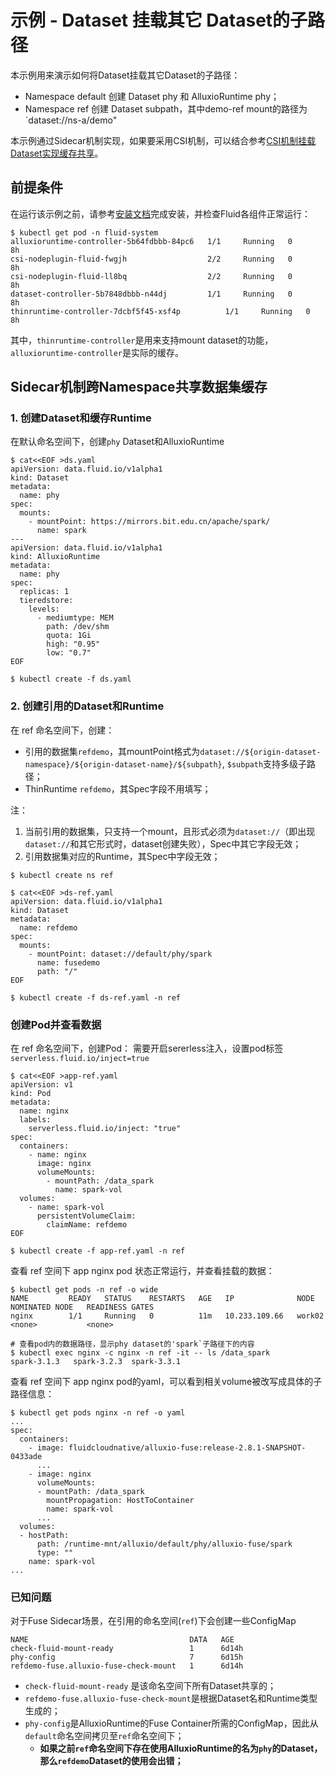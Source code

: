 # 示例 - Dataset 挂载其它 Dataset的子路径
本示例用来演示如何将Dataset挂载其它Dataset的子路径：
- Namespace default 创建 Dataset phy 和 AlluxioRuntime phy；
- Namespace ref 创建 Dataset subpath，其中demo-ref  mount的路径为`dataset://ns-a/demo"

本示例通过Sidecar机制实现，如果要采用CSI机制，可以结合参考[CSI机制挂载Dataset实现缓存共享](./dataset_across_namespace_with_csi.md)。
## 前提条件
在运行该示例之前，请参考[安装文档](../userguide/install.md)完成安装，并检查Fluid各组件正常运行：
```shell
$ kubectl get pod -n fluid-system
alluxioruntime-controller-5b64fdbbb-84pc6   1/1     Running   0          8h
csi-nodeplugin-fluid-fwgjh                  2/2     Running   0          8h
csi-nodeplugin-fluid-ll8bq                  2/2     Running   0          8h
dataset-controller-5b7848dbbb-n44dj         1/1     Running   0          8h
thinruntime-controller-7dcbf5f45-xsf4p          1/1     Running   0          8h
```

其中，`thinruntime-controller`是用来支持mount dataset的功能，`alluxioruntime-controller`是实际的缓存。

## Sidecar机制跨Namespace共享数据集缓存
###  1. 创建Dataset和缓存Runtime

在默认命名空间下，创建`phy` Dataset和AlluxioRuntime
```shell
$ cat<<EOF >ds.yaml
apiVersion: data.fluid.io/v1alpha1
kind: Dataset
metadata:
  name: phy
spec:
  mounts:
    - mountPoint: https://mirrors.bit.edu.cn/apache/spark/
      name: spark
---
apiVersion: data.fluid.io/v1alpha1
kind: AlluxioRuntime
metadata:
  name: phy
spec:
  replicas: 1
  tieredstore:
    levels:
      - mediumtype: MEM
        path: /dev/shm
        quota: 1Gi
        high: "0.95"
        low: "0.7"
EOF

$ kubectl create -f ds.yaml
```

### 2. 创建引用的Dataset和Runtime
在 ref 命名空间下，创建：
- 引用的数据集`refdemo`，其mountPoint格式为`dataset://${origin-dataset-namespace}/${origin-dataset-name}/${subpath}`, `$subpath`支持多级子路径；
- ThinRuntime `refdemo`，其Spec字段不用填写；

注：
1. 当前引用的数据集，只支持一个mount，且形式必须为`dataset://`（即出现`dataset://`和其它形式时，dataset创建失败），Spec中其它字段无效；
2. 引用数据集对应的Runtime，其Spec中字段无效；
```shell
$ kubectl create ns ref

$ cat<<EOF >ds-ref.yaml
apiVersion: data.fluid.io/v1alpha1
kind: Dataset
metadata:
  name: refdemo
spec:
  mounts:
    - mountPoint: dataset://default/phy/spark
      name: fusedemo
      path: "/"
EOF

$ kubectl create -f ds-ref.yaml -n ref
```

### 创建Pod并查看数据

在 ref 命名空间下，创建Pod：
需要开启sererless注入，设置pod标签`serverless.fluid.io/inject=true`
```shell
$ cat<<EOF >app-ref.yaml
apiVersion: v1
kind: Pod
metadata:
  name: nginx
  labels:
    serverless.fluid.io/inject: "true"
spec:
  containers:
    - name: nginx
      image: nginx
      volumeMounts:
        - mountPath: /data_spark
          name: spark-vol
  volumes:
    - name: spark-vol
      persistentVolumeClaim:
        claimName: refdemo
EOF

$ kubectl create -f app-ref.yaml -n ref
```

查看 ref 空间下 app nginx pod 状态正常运行，并查看挂载的数据：
```shell
$ kubectl get pods -n ref -o wide
NAME         READY   STATUS    RESTARTS   AGE   IP              NODE      NOMINATED NODE   READINESS GATES
nginx        1/1     Running   0          11m   10.233.109.66   work02    <none>           <none>

# 查看pod内的数据路径，显示phy dataset的'spark`子路径下的内容
$ kubectl exec nginx -c nginx -n ref -it -- ls /data_spark
spark-3.1.3   spark-3.2.3  spark-3.3.1
```

查看 ref 空间下 app nginx pod的yaml，可以看到相关volume被改写成具体的子路径信息：
```shell
$ kubectl get pods nginx -n ref -o yaml
...
spec:
  containers:
    - image: fluidcloudnative/alluxio-fuse:release-2.8.1-SNAPSHOT-0433ade
      ...
    - image: nginx
      volumeMounts:
      - mountPath: /data_spark
        mountPropagation: HostToContainer
        name: spark-vol
      ...
  volumes:
  - hostPath:
      path: /runtime-mnt/alluxio/default/phy/alluxio-fuse/spark
      type: ""
    name: spark-vol
...
```

### 已知问题

对于Fuse Sidecar场景，在引用的命名空间(`ref`)下会创建一些ConfigMap
```shell
NAME                                    DATA   AGE
check-fluid-mount-ready                 1      6d14h
phy-config                              7      6d15h
refdemo-fuse.alluxio-fuse-check-mount   1      6d14h
```
- `check-fluid-mount-ready` 是该命名空间下所有Dataset共享的；
- `refdemo-fuse.alluxio-fuse-check-mount`是根据Dataset名和Runtime类型生成的；
- `phy-config`是AlluxioRuntime的Fuse Container所需的ConfigMap，因此从`default`命名空间拷贝至`ref`命名空间下；
  - **如果之前`ref`命名空间下存在使用AlluxioRuntime的名为`phy`的Dataset，那么`refdemo`Dataset的使用会出错；**